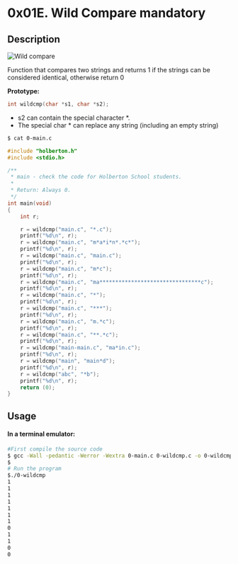 # 0x01E. Wild Compare mandatory

## Description

![Wild compare](https://i.imgur.com/vbFXKhz.png)

Function that compares two strings and returns 1 if the strings can be considered identical, otherwise return 0

**Prototype:**
```C
int wildcmp(char *s1, char *s2);  
```

- s2 can contain the special character *.
- The special char * can replace any string (including an empty string)

```bash
$ cat 0-main.c
```

```C
#include "holberton.h"
#include <stdio.h>

/**
 * main - check the code for Holberton School students.
 *
 * Return: Always 0.
 */
int main(void)
{
    int r;

    r = wildcmp("main.c", "*.c");
    printf("%d\n", r);
    r = wildcmp("main.c", "m*a*i*n*.*c*");
    printf("%d\n", r);
    r = wildcmp("main.c", "main.c");
    printf("%d\n", r);
    r = wildcmp("main.c", "m*c");
    printf("%d\n", r);
    r = wildcmp("main.c", "ma********************************c");
    printf("%d\n", r);
    r = wildcmp("main.c", "*");
    printf("%d\n", r);
    r = wildcmp("main.c", "***");
    printf("%d\n", r);
    r = wildcmp("main.c", "m.*c");
    printf("%d\n", r);
    r = wildcmp("main.c", "**.*c");
    printf("%d\n", r);
    r = wildcmp("main-main.c", "ma*in.c");
    printf("%d\n", r);
    r = wildcmp("main", "main*d");
    printf("%d\n", r);
    r = wildcmp("abc", "*b");
    printf("%d\n", r);
    return (0);
}

```
## Usage
#### In a terminal emulator:
```bash
#First compile the source code
$ gcc -Wall -pedantic -Werror -Wextra 0-main.c 0-wildcmp.c -o 0-wildcmp
$
# Run the program
$./0-wildcmp
1
1
1
1
1
1
1
0
1
1
0
0
```